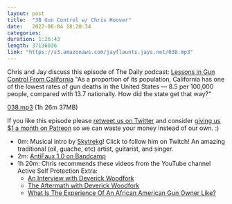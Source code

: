 ```yaml
---
layout: post
title:  "38 Gun Control w/ Chris Hoover"
date:   2022-06-04 18:20:34
categories: 
duration: 1:26:43
length: 37136036
link: "https://s3.amazonaws.com/jayflaunts.jays.net/038.mp3"
---
```


Chris and Jay discuss this episode of The Daily podcast:
[Lessons in Gun Control From California](https://pca.st/episode/12a658b2-2af0-48c3-bc2c-1099904985a2)
"As a proportion of its population, California has one of the lowest rates of gun deaths in the United States — 8.5 per 100,000 people, compared with 13.7 nationally. How did the state get that way?"

<a href="{{site.storage_url}}/038.mp3" target="_blank">038.mp3</a> (1h 26m 37MB)

If you like this episode please [retweet us on Twitter](https://twitter.com/jayflaunts)
and consider [giving us $1 a month on Patreon](https://www.patreon.com/jayflaunts)
so we can waste your money instead of our own. :)

* 0m: Musical intro by [Skytrekg](http://twitch.tv/skytrekg)! Click to follow him on Twitch! An amazing
traditional (oil, guache, etc) artist, guitarist, and singer.
* 2m: [AntiFaux 1.0 on Bandcamp](https://carnagetheexecutioner.bandcamp.com/album/antifaux-10)
* 1h 20m: Chris recommends these videos from the YouTube channel Active Self Protection Extra:
  * [An Interview with Deverick Woodfork](https://youtu.be/uX7RikF0YB4)
  * [The Aftermath with Deverick Woodfork](https://youtu.be/gTiOuV-J71w)
  * [What Is The Experience Of An African American Gun Owner Like?](https://youtu.be/WlApG4zdQ54)



